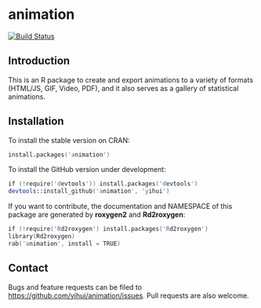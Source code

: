 # animation

[![Build Status](https://travis-ci.org/yihui/animation.png)](https://travis-ci.org/yihui/animation)

## Introduction

This is an R package to create and export animations to a variety of formats
(HTML/JS, GIF, Video, PDF), and it also serves as a gallery of statistical
animations.

## Installation

To install the stable version on CRAN:

```s
install.packages('animation')
```

To install the GitHub version under development:

```s
if (!require('devtools')) install.packages('devtools')
devtools::install_github('animation', 'yihui')
```

If you want to contribute, the documentation and NAMESPACE of this package
are generated by **roxygen2** and **Rd2roxygen**:

```s
if (!require('Rd2roxygen') install.packages('Rd2roxygen')
library(Rd2roxygen)
rab('animation', install = TRUE)
```

## Contact

Bugs and feature requests can be filed to
<https://github.com/yihui/animation/issues>. Pull requests are also welcome.

